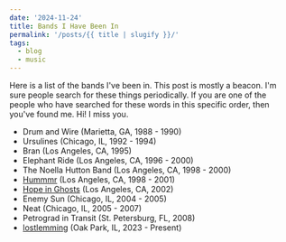 ```yaml
---
date: '2024-11-24'
title: Bands I Have Been In
permalink: '/posts/{{ title | slugify }}/'
tags:
  - blog
  - music
---
```


Here is a list of the bands I've been in. This post is mostly a beacon. I'm sure people search for these things
periodically. If you are one of the people who have searched for these words in this specific order, then you've found
me. Hi! I miss you.

<!-- split -->

- Drum and Wire (Marietta, GA, 1988 - 1990)
- Ursulines (Chicago, IL, 1992 - 1994)
- Bran (Los Angeles, CA, 1995)
- Elephant Ride (Los Angeles, CA, 1996 - 2000)
- The Noella Hutton Band (Los Angeles, CA, 1998 - 2000)
- [Hummmr](https://hummmr.bandcamp.com/) (Los Angeles, CA, 1998 - 2001)
- [Hope in Ghosts](https://open.spotify.com/artist/39qm9UH3AWF3oQgc3r6sfN?si=Bm6YLy9RRkCC6o_MKVMFAA) (Los Angeles, CA, 2002)
- Enemy Sun (Chicago, IL, 2004 - 2005)
- Neat (Chicago, IL, 2005 - 2007)
- Petrograd in Transit (St. Petersburg, FL, 2008)
- [lostlemming](https://lostlemming.bandcamp.com/) (Oak Park, IL, 2023 - Present)
